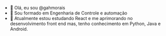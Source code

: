 - 👋 Olá, eu sou @gahmorais
- 👀 Sou formado em Engenharia de Controle e automação
- 🌱 Atualmente estou estudando React e me aprimorando no desenvolvimento front end mas, tenho conhecimento em Python, Java e Android.

<!---
gahmorais/gahmorais is a ✨ special ✨ repository because its `README.md` (this file) appears on your GitHub profile.
You can click the Preview link to take a look at your changes.
--->
